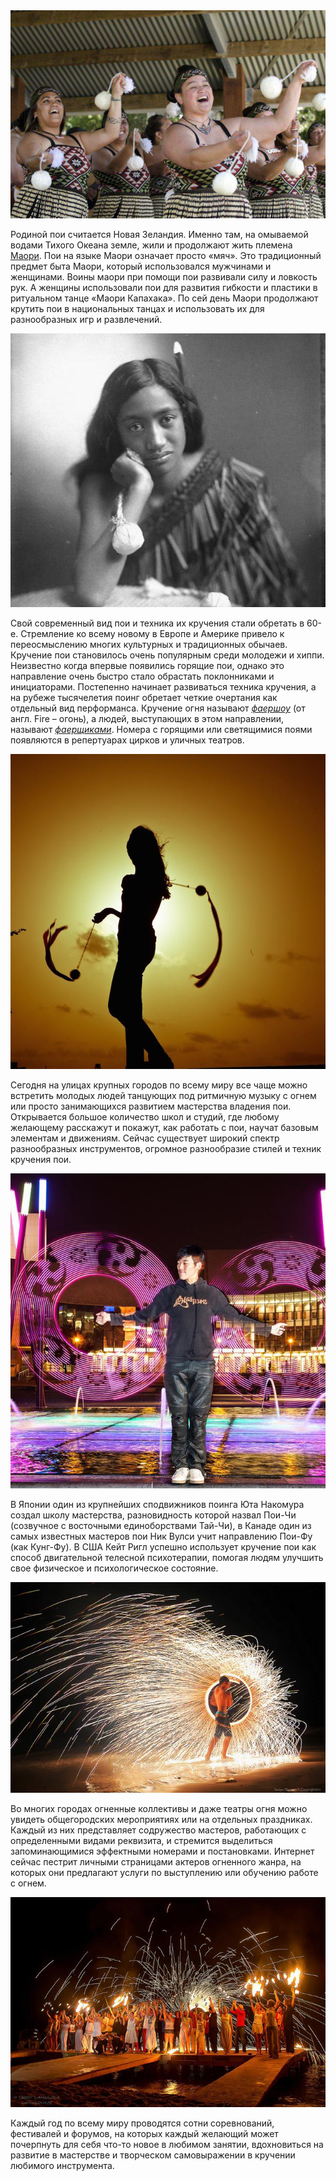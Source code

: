 <div class="float-left"><img src="/images/square/maori-fat.jpg"></div>

Родиной пои считается Новая Зеландия. Именно там, на омываемой водами Тихого Океана земле, жили и продолжают жить племена <a href="http://www.youtube.com/watch?v=tCPVlaq1bv0" target="_blank">Маори</a>. Пои на языке Маори означает просто «мяч». Это традиционный предмет быта Маори, который использовался мужчинами и женщинами. Воины маори при помощи пои развивали силу и ловкость рук. А женщины использовали пои для развития гибкости и пластики в ритуальном танце «Маори Капахака». По сей день Маори продолжают крутить пои в национальных танцах и использовать их для разнообразных игр и развлечений.

<div class="float-right"><img src="/images/square/black-and-black.jpg"></div>

Свой современный вид пои и техника их кручения стали обретать в 60-е. Стремление ко всему новому в Европе и Америке привело к переосмыслению многих культурных и традиционных обычаев. Кручение пои становилось очень популярным среди молодежи и хиппи. Неизвестно когда впервые появились горящие пои, однако это направление очень быстро стало обрастать поклонниками и инициаторами. Постепенно начинает развиваться техника кручения, а на рубеже тысячелетия поинг обретает четкие очертания как отдельный вид перформанса. Кручение огня называют _<a href="https://ru.wikipedia.org/wiki/%D0%A4%D0%B0%D0%B5%D1%80-%D1%88%D0%BE%D1%83" target="_blank">фаершоу</a>_ (от англ. Fire – огонь), а людей, выступающих в этом направлении, называют _<a href="https://ru.wikipedia.org/wiki/%D0%A4%D0%B0%D0%B5%D1%80-%D1%88%D0%BE%D1%83" target="_blank">фаерщиками</a>_. Номера с горящими или светящимися поями появляются в репертуарах цирков и уличных театров.

<div class="float-left"><img src="/images/square/poi-dusk.jpg"></div>

Сегодня на улицах крупных городов по всему миру все чаще можно встретить молодых людей танцующих под ритмичную музыку с огнем или просто занимающихся развитием мастерства владения пои. Открывается большое количество школ и студий, где любому желающему расскажут и покажут, как работать с пои, научат базовым элементам и движениям. Сейчас существует широкий спектр разнообразных инструментов, огромное разнообразие стилей и техник кручения пои.

<div class="float-right"><img src="/images/square/yuta.jpg"></div>

В Японии один из крупнейших сподвижников поинга Юта Накомура создал школу мастерства, разновидность которой назвал Пои-Чи (созвучное с восточными единоборствами Тай-Чи), в Канаде один из самых известных мастеров пои Ник Вулси учит направлению Пои-Фу (как Кунг-Фу). В США Кейт Ригл успешно использует кручение пои как способ двигательной телесной психотерапии, помогая людям улучшить свое физическое и психологическое состояние.

<div class="float-left"><img src="/images/square/sparks-abound.jpg"></div>

Во многих городах огненные коллективы и даже театры огня можно увидеть общегородских мероприятиях или на отдельных праздниках. Каждый из них представляет содружество мастеров, работающих с определенными видами реквизита, и стремится выделиться запоминающимися эффектными номерами и постановками. Интернет сейчас пестрит личными страницами актеров огненного жанра, на которых они предлагают услуги по выступлению или обучению работе с огнем.

<div class="float-right"><img src="/images/square/fireworks.jpg"></div>

Каждый год по всему миру проводятся сотни соревнований, фестивалей и форумов, на которых каждый желающий может почерпнуть для себя что-то новое в любимом занятии, вдохновиться на развитие в мастерстве и творческом самовыражении в кручении любимого инструмента.